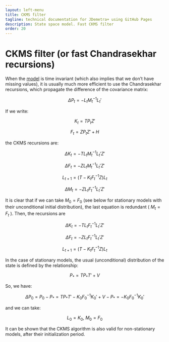 ```yaml
---
layout: left-menu
title: CKMS filter
tagline: technical documentation for JDemetra+ using GitHub Pages
description: State space model. Fast CKMS filter
order: 20
---
```

# CKMS filter (or fast Chandrasekhar recursions)

When the [model](index.md) is time invariant (which also implies that we don’t have missing values), it is usually much more efficient to use the Chandrasekhar recursions, which propagate the difference of the covariance matrix:

$$ \Delta P_t = - L_t M_t^{-1} L_t' $$

If we write:

$$ K_t = T P_t Z' $$ 

$$ F_t = Z P_t Z' + H $$

the CKMS recursions are:

$$  \Delta K_t = -T L_t M_t^{-1} L_t' Z'$$    

$$  \Delta F_t = -Z L_t M_t^{-1} L_t' Z'$$    

$$ L_{t+1} = \left( T - K_t F_t^{-1}Z \right) L_t$$  

$$ \Delta M_t = - Z L_t F_t^{-1} L_t'Z'$$  

It is clear that if we can take $M_0 = F_0$ (see below for stationary models with their unconditional initial distribution), the last equation is redundant ( $M_t=F_t$ ). Then, the recursions are 

$$  \Delta K_t = -T L_t F_t^{-1} L_t' Z'$$    

$$  \Delta F_t = -Z L_t F_t^{-1} L_t' Z'$$    

$$ L_{t+1} = \left( T - K_t F_t^{-1}Z \right) L_t$$  

In the case of stationary models, the usual (unconditional) distribution of the state is defined by the relationship:

$$ P_* = T P_* T' + V $$  

So, we have:

$$ \Delta P_0 = P_0 - P_* = T P_* T' - K_0 F_0^{-1} K_0' + V - P_* = - K_0 F_0^{-1} K_0'$$

and we can take:

$$ L_0 = K_0, \: M_0 = F_0 $$  

It can be shown that the CKMS algorithm is also valid for non-stationary models, after their initialization period. 
